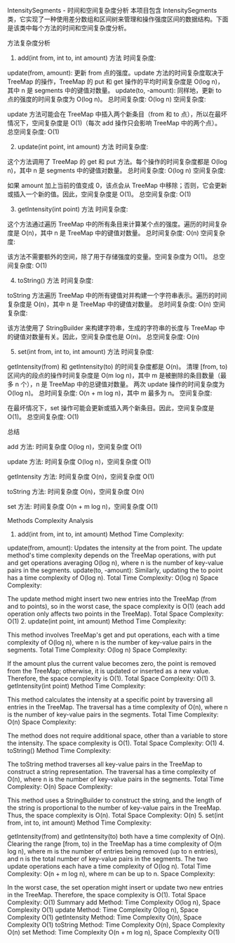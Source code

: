 IntensitySegments - 时间和空间复杂度分析
本项目包含 IntensitySegments 类，它实现了一种使用差分数组和区间树来管理和操作强度区间的数据结构。下面是该类中每个方法的时间和空间复杂度分析。

方法复杂度分析
1. add(int from, int to, int amount) 方法
时间复杂度:

update(from, amount): 更新 from 点的强度。update 方法的时间复杂度取决于 TreeMap 的操作，TreeMap 的 put 和 get 操作的平均时间复杂度是 O(log n)，其中 n 是 segments 中的键值对数量。
update(to, -amount): 同样地，更新 to 点的强度的时间复杂度为 O(log n)。
总时间复杂度: O(log n)
空间复杂度:

update 方法可能会在 TreeMap 中插入两个新条目（from 和 to 点），所以在最坏情况下，空间复杂度是 O(1)（每次 add 操作只会影响 TreeMap 中的两个点）。
总空间复杂度: O(1)


2. update(int point, int amount) 方法
时间复杂度:

这个方法调用了 TreeMap 的 get 和 put 方法。每个操作的时间复杂度都是 O(log n)，其中 n 是 segments 中的键值对数量。
总时间复杂度: O(log n)
空间复杂度:

如果 amount 加上当前的值变成 0，该点会从 TreeMap 中移除；否则，它会更新或插入一个新的值。因此，空间复杂度是 O(1)。
总空间复杂度: O(1)


3. getIntensity(int point) 方法
时间复杂度:

这个方法通过遍历 TreeMap 中的所有条目来计算某个点的强度。遍历的时间复杂度是 O(n)，其中 n 是 TreeMap 中的键值对数量。
总时间复杂度: O(n)
空间复杂度:

该方法不需要额外的空间，除了用于存储强度的变量。空间复杂度为 O(1)。
总空间复杂度: O(1)


4. toString() 方法
时间复杂度:

toString 方法遍历 TreeMap 中的所有键值对并构建一个字符串表示。遍历的时间复杂度是 O(n)，其中 n 是 TreeMap 中的键值对数量。
总时间复杂度: O(n)
空间复杂度:

该方法使用了 StringBuilder 来构建字符串，生成的字符串的长度与 TreeMap 中的键值对数量有关。因此，空间复杂度也是 O(n)。
总空间复杂度: O(n)


5. set(int from, int to, int amount) 方法
时间复杂度:

getIntensity(from) 和 getIntensity(to) 的时间复杂度都是 O(n)。
清理 [from, to) 区间内的段点的操作时间复杂度是 O(m log n)，其中 m 是被删除的条目数量（最多 n 个），n 是 TreeMap 中的总键值对数量。
两次 update 操作的时间复杂度为 O(log n)。
总时间复杂度: O(n + m log n)，其中 m 最多为 n。
空间复杂度:

在最坏情况下，set 操作可能会更新或插入两个新条目。因此，空间复杂度是 O(1)。
总空间复杂度: O(1)


总结

add 方法: 时间复杂度 O(log n)，空间复杂度 O(1)

update 方法: 时间复杂度 O(log n)，空间复杂度 O(1)

getIntensity 方法: 时间复杂度 O(n)，空间复杂度 O(1)

toString 方法: 时间复杂度 O(n)，空间复杂度 O(n)

set 方法: 时间复杂度 O(n + m log n)，空间复杂度 O(1)



Methods Complexity Analysis
1. add(int from, int to, int amount) Method
Time Complexity:

update(from, amount): Updates the intensity at the from point. The update method's time complexity depends on the TreeMap operations, with put and get operations averaging O(log n), where n is the number of key-value pairs in the segments.
update(to, -amount): Similarly, updating the to point has a time complexity of O(log n).
Total Time Complexity: O(log n)
Space Complexity:

The update method might insert two new entries into the TreeMap (from and to points), so in the worst case, the space complexity is O(1) (each add operation only affects two points in the TreeMap).
Total Space Complexity: O(1)
2. update(int point, int amount) Method
Time Complexity:

This method involves TreeMap's get and put operations, each with a time complexity of O(log n), where n is the number of key-value pairs in the segments.
Total Time Complexity: O(log n)
Space Complexity:

If the amount plus the current value becomes zero, the point is removed from the TreeMap; otherwise, it is updated or inserted as a new value. Therefore, the space complexity is O(1).
Total Space Complexity: O(1)
3. getIntensity(int point) Method
Time Complexity:

This method calculates the intensity at a specific point by traversing all entries in the TreeMap. The traversal has a time complexity of O(n), where n is the number of key-value pairs in the segments.
Total Time Complexity: O(n)
Space Complexity:

The method does not require additional space, other than a variable to store the intensity. The space complexity is O(1).
Total Space Complexity: O(1)
4. toString() Method
Time Complexity:

The toString method traverses all key-value pairs in the TreeMap to construct a string representation. The traversal has a time complexity of O(n), where n is the number of key-value pairs in the segments.
Total Time Complexity: O(n)
Space Complexity:

This method uses a StringBuilder to construct the string, and the length of the string is proportional to the number of key-value pairs in the TreeMap. Thus, the space complexity is O(n).
Total Space Complexity: O(n)
5. set(int from, int to, int amount) Method
Time Complexity:

getIntensity(from) and getIntensity(to) both have a time complexity of O(n).
Clearing the range [from, to) in the TreeMap has a time complexity of O(m log n), where m is the number of entries being removed (up to n entries), and n is the total number of key-value pairs in the segments.
The two update operations each have a time complexity of O(log n).
Total Time Complexity: O(n + m log n), where m can be up to n.
Space Complexity:

In the worst case, the set operation might insert or update two new entries in the TreeMap. Therefore, the space complexity is O(1).
Total Space Complexity: O(1)
Summary
add Method: Time Complexity O(log n), Space Complexity O(1)
update Method: Time Complexity O(log n), Space Complexity O(1)
getIntensity Method: Time Complexity O(n), Space Complexity O(1)
toString Method: Time Complexity O(n), Space Complexity O(n)
set Method: Time Complexity O(n + m log n), Space Complexity O(1)




